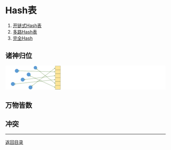 # Hash表
 1. [开链式Hash表](04-A.md)
 2. [多路Hash表](04-B.md)
 3. [完全Hash](04-C.md)

## 诸神归位
![](../images/Hash.png)


## 万物皆数

## 冲突

---
[返回目录](../index.md)
